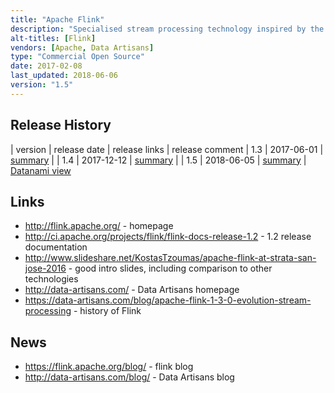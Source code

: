 ```yaml
---
title: "Apache Flink"
description: "Specialised stream processing technology inspired by the Google Data Flow model. Based on a single record (not micro batch) model, with exactly once processing semantics (for supported sources and sinks) via light weight checkpointing, and focusing on high throughput, low latency use cases.  Supports both a Java and Scala API, with a fluent DataStream API for working with continuous data flows (including a flexible windowing API that supports both event time and processing time windows and support for out of order or late data), and a DataSet API for working with batch data sets (that uses the same streaming execution engine).  Also supports a number of connectors and extra libraries, including experimental support for SQL expressions, a CEP library (FlinkCEP) that can be used to detect complex event patterns, a beta package for running Storm apps on Flink, a graph processing library (Gelly) and a machine learning library (FlinkML).  Clustered, with support for YARN and Mesos as well as standalone clusters.  Open sourced by Data Artisans in April 2013, donated to the Apache Foundation in April 2014 before graduating in August 2014.  Under active development with a large number of contributors and a range of user case studies.  Sold as a hosted managed service (dA Platform) by Data Artisans who also supply training."
alt-titles: [Flink]
vendors: [Apache, Data Artisans]
type: "Commercial Open Source"
date: 2017-02-08
last_updated: 2018-06-06
version: "1.5"
---
```

## Release History

| version | release date | release links | release comment
| 1.3 | 2017-06-01 | [summary](http://flink.apache.org/news/2017/06/01/release-1.3.0.html) |
| 1.4 | 2017-12-12 | [summary](http://flink.apache.org/news/2017/12/12/release-1.4.0.html) |
| 1.5 | 2018-06-05 | [summary](http://flink.apache.org/news/2018/05/25/release-1.5.0.html) | [Datanami view](https://www.datanami.com/2018/05/29/apache-flink-gets-an-sql-client/)

## Links

* <http://flink.apache.org/> - homepage
* <http://ci.apache.org/projects/flink/flink-docs-release-1.2> - 1.2 release documentation
* <http://www.slideshare.net/KostasTzoumas/apache-flink-at-strata-san-jose-2016> - good intro slides, including comparison to other technologies
* <http://data-artisans.com/> - Data Artisans homepage
* <https://data-artisans.com/blog/apache-flink-1-3-0-evolution-stream-processing> - history of Flink

## News

* <https://flink.apache.org/blog/> - flink blog
* <http://data-artisans.com/blog/> - Data Artisans blog